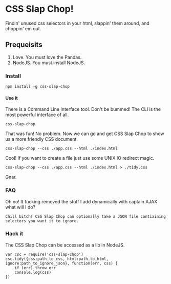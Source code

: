 # CSS Slap Chop!

Findin' unused css selectors in your html, slappin' them around, and choppin' em out.

## Prequeisits

1. Love. You must love the Pandas.
2. NodeJS. You must install NodeJS.

### Install

    npm install -g css-slap-chop

#### Use it

There is a Command Line Interface tool. Don't be bummed! The CLI is the most powerful interface of all. 

    css-slap-chop

That was fun! No problem. Now we can go and get CSS Slap Chop to show us a more friendly CSS document.

    css-slap-chop --css ./app.css --html ./index.html

Cool! If you want to create a file just use some UNIX IO redirect magic.

    css-slap-chop --css ./app.css --html ./index.html > ./tidy.css

Gnar.

### FAQ

Oh no! It fucking removed the stuff I add dynamically with captain AJAX what will I do?

    Chill bitch! CSS Slap Chop can optionally take a JSON file contiaining selectors you want it to ignore. 

### Hack it

The CSS Slap Chop can be accessed as a lib in NodeJS. 

    var csc = require('css-slap-chop')
    csc.tidy({css:path_to_css, html:path_to_html, ignore:path_to_ignore_json}, function(err, css) {
        if (err) throw err
        console.log(css)        
    })


